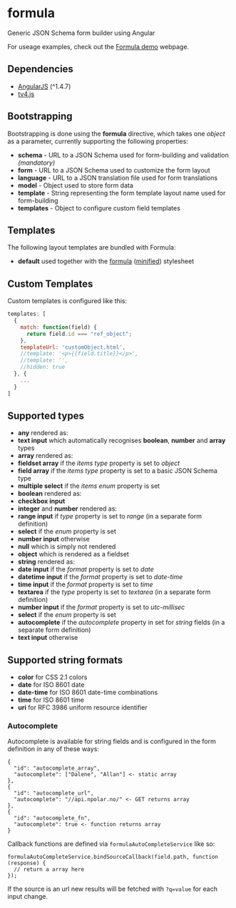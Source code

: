 formula
=======

Generic JSON Schema form builder using Angular

For useage examples, check out the [Formula demo](http://npolar.github.io/formula/demo/) webpage.


## Dependencies
* [AngularJS](https://angularjs.org/) (^1.4.7)
* [tv4.js](https://github.com/geraintluff/tv4/)


## Bootstrapping
Bootstrapping is done using the **formula** directive, which takes one *object* as a parameter, currently supporting the following properties:

* **schema** - URL to a JSON Schema used for form-building and validation *(mandatory)*
* **form** - URL to a JSON Schema used to customize the form layout
* **language** - URL to a JSON translation file used for form translations
* **model** - Object used to store form data
* **template** - String representing the form template layout name used for form-building
* **templates** - Object to configure custom field templates


## Templates
The following layout templates are bundled with Formula:

* **default** used together with the [formula](dist/formula.css) ([minified](dist/formula.min.css)) stylesheet

## Custom Templates
Custom templates is configured like this:

```JavaScript
templates: [
  {
    match: function(field) {
      return field.id === "ref_object";
    },
    templateUrl: 'customObject.html',
    //template: '<p>{{field.title}}</p>',
    //template: '',
    //hidden: true
  }, {
    ...
  }
]
```

## Supported types
* **any** rendered as:
 * **text input** which automatically recognises **boolean**, **number** and **array** types
* **array** rendered as:
 * **fieldset array** if the *items type* property is set to *object*
 * **field array** if the *items type* property is set to a basic JSON Schema type
 * **multiple select** if the *items enum* property is set
* **boolean** rendered as:
 * **checkbox input**
* **integer** and **number** rendered as:
 * **range input** if *type* property is set to *range* (in a separate form definition)
 * **select** if the *enum* property is set
 * **number input** otherwise
* **null** which is simply not rendered
* **object** which is rendered as a fieldset
* **string** rendered as:
 * **date input** if the *format* property is set to *date*
 * **datetime input** if the *format* property is set to *date-time*
 * **time input** if the *format* property is set to *time*
 * **textarea** if the *type* property is set to *textarea* (in a separate form definition)
 * **number input** if the *format* property is set to *utc-millisec*
 * **select** if the *enum* property is set
 * **autocomplete** if the *autocomplete* property in set for *string* fields (in a separate form definition)
 * **text input** otherwise


## Supported string formats
* **color** for CSS 2.1 colors
* **date** for ISO 8601 date
* **date-time** for ISO 8601 date-time combinations
* **time** for ISO 8601 time
* **uri** for RFC 3986 uniform resource identifier


### Autocomplete
Autocomplete is available for string fields and is configured in the form definition in any of these ways:

    {
      "id": "autocomplete_array",
      "autocomplete": ["Dalene", "Allan"] <- static array
    },
    {
      "id": "autocomplete_url",
      "autocomplete": "//api.npolar.no/" <- GET returns array
    },
    {
      "id": "autocomplete_fn",
      "autocomplete": true <- function returns array
    }

Callback functions are defined via ```formulaAutoCompleteService``` like so:

    formulaAutoCompleteService.bindSourceCallback(field.path, function (response) {
      // return a array here
    });

If the source is an url new results will be fetched with ```?q=value``` for each input change.
